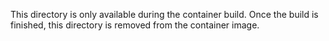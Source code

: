 This directory is only available during the container build.
Once the build is finished, this directory is removed from
the container image.
